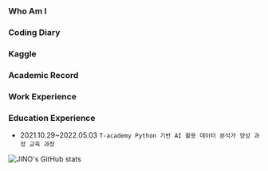 ### Who Am I


### Coding Diary


### Kaggle


### Academic Record

### Work Experience

### Education Experience
- 2021.10.29~2022.05.03 `T-academy Python 기반 AI 활용 데이터 분석가 양성 과정 교육 과정`


![JINO's GitHub stats](https://github-readme-stats.vercel.app/api?username=jinho2070&show_icons=true)
